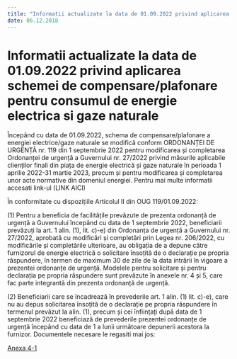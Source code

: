 ```yaml
---
title: "Informatii actualizate la data de 01.09.2022 privind aplicarea schemei de compensare/plafonare pentru consumul de energie electrica si gaze naturale"
date: 06.12.2018
---
```


# Informatii actualizate la data de 01.09.2022 privind aplicarea schemei de compensare/plafonare pentru consumul de energie electrica si gaze naturale

Începând cu data de 01.09.2022, schema de compensare/plafonare a energiei electrice/gaze naturale se modifică conform ORDONANȚEI DE URGENȚĂ nr. 119 din 1 septembrie 2022 pentru modificarea și completarea Ordonanței de urgență a Guvernului nr. 27/2022 privind măsurile aplicabile clienților finali din piața de energie electrică și gaze naturale în perioada 1 aprilie 2022-31 martie 2023, precum și pentru modificarea și completarea unor acte normative din domeniul energiei. Pentru mai multe informatii accesati link-ul (LINK AICI)

În conformitate cu dispozițiile Articolul II din OUG 119/01.09.2022:

(1) Pentru a beneficia de facilitățile prevăzute de prezenta ordonanță de urgență a Guvernului începând cu data de 1 septembrie 2022, beneficiarii prevăzuți la art. 1 alin. (1), lit. c)-e) din Ordonanța de urgență a Guvernului nr. 27/2022, aprobată cu modificări și completări prin Legea nr. 206/2022, cu modificările și completările ulterioare, au obligația de a depune către furnizorul de energie electrică o solicitare însoțită de o declarație pe propria răspundere, în termen de maximum 30 de zile de la data intrării în vigoare a prezentei ordonanțe de urgență. Modelele pentru solicitare și pentru declarația pe propria răspundere sunt prevăzute în anexele nr. 4 și 5, care fac parte integrantă din prezenta ordonanță de urgență.

(2) Beneficiarii care se încadrează în prevederile art. 1 alin. (1) lit. c)-e), care nu au depus solicitarea însoțită de o declarație pe propria răspundere în termenul prevăzut la alin. (1), precum și cei înființați după data de 1 septembrie 2022 beneficiază de prevederile prezentei ordonanțe de urgență începând cu data de 1 a lunii următoare depunerii acestora la furnizor.
Documentele necesare le regasiti mai jos:

[Anexa 4-1](./homepage/notificari/Anexa-4-1.pdf)
